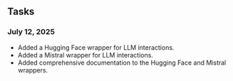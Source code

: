 ## Tasks

### July 12, 2025

*   Added a Hugging Face wrapper for LLM interactions.
*   Added a Mistral wrapper for LLM interactions.
*   Added comprehensive documentation to the Hugging Face and Mistral wrappers.
